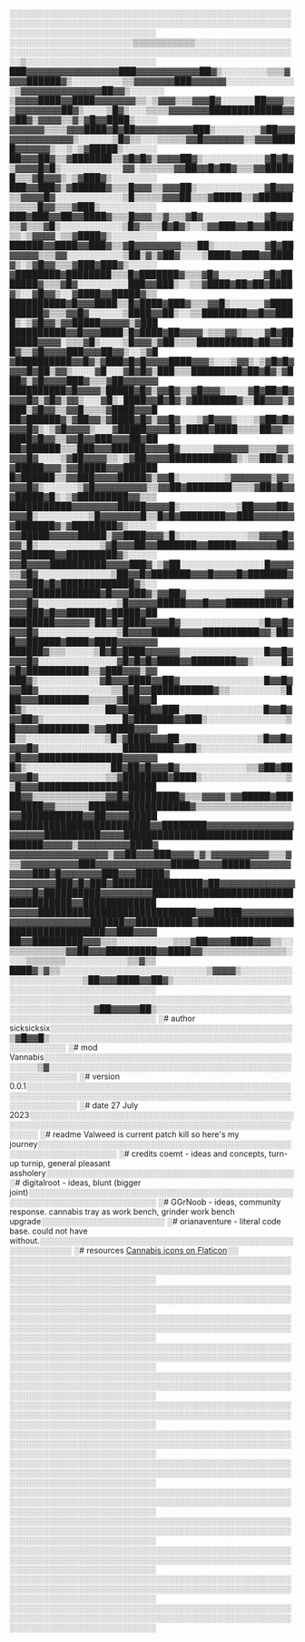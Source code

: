 ░░░░░░░░░░░░░░░░░░░░░░░░░░░░░░░░░░░░░░░░░░░░░░░░░░░░░░░░░░░░░░░░░░░░░░░░░░░░░░░░░░░░░░░░░░░░░░░░░░░░░░░░░░░░░░░░░░░░░░░░░░░░░░
░░░░░░░░░░░░░░░░░░░░░░▒▒▒▒▒▒▒▒▒▒▒░░░░░░░░░░░░░░░░░░░░░░░░░░░░░░░░░░░░░░░░░░░░░░░░░░░░░░░░░░░░░░░░░░░░░▒░░░░░░░░░░░░░░░░░░░░░░░
███▓▓▓▓▓▓▓▓▓▓▓▓▓▓▓▓███▓▓▓▓▓▓▓▓▓▓▓██▓▒░░░░░░░░▒▒▒▓▓▓▓██████▓▒░░░░░░░░░▒▒▓▓▓▓▓▓▓███▓▓▓▓▓▓░░░░░░░░░░░░░▒▓▓▓▓▓▓▓▓▓▓▓▓▓▓██▓▓▒░░░░░░
▒▓▓▓▓████▓▓████▓▓▓▓▓▓▓▒▒░▒▓▓▓▒▒▒▓▓▓█▓░░░░░░██▓▓▓▒▒▒▓▓▓▓▓▓▓▓██▓▒░░░░▒█▓▒░░░▒▒▒▒▓▓▓▓▓▓▓█████████████▓▓▓██▓▒▓▓▓▓▒▒▓▒▓█▓▓████▒░░░░
▓▓▓▓▓▓▒▒▒▒▓▓▓████▓█▓██▓▓▓▓▓▓▓▓▓▓███▒░░░░░░░░▓██▓▓▓▓▓▓▓▓▓▓▓▓▓▓▒░░░░░░▒█▓▒▒░░░▒▒▒▒▒▓▓█▓▓▓▓▓▓▓▒▒▓▓▓█████▓▓▓▓▓▓▒░░▒░▒▓█████▒░░░░░░
██▓▓▓██▓▒▒▓███████▒▒▓█▓█▓▒▓▓▓▓██▓▒░░░░░░░░░░░▓█▓█▓▒▓▓▓▓█▓█▒░░░░░░░░░░░▓▓░▒▒▒▒▒▒▓▓██▓▓█▓██▓▒▒▒▓▓██████▒▒▒▓█▓▓▓▒░▒▓███▓▒░░░░░░░░
███▓▓███▓▒▓██████▓▒▒▒█▓▓▓▒▒▓▓▓██▒░░░░░░░░░░░░▓█▓▓▓▒▒▓▓▓▓█▓░░░░░░░░░░░░▒█▒▒▒▒▒▓▓▓██▒▒▒▓█████▒▒▓██████▒▒▒▒▒█▓▓▒▒▒▓███▒░░░░░░░░░░
███▓███▓▓██▓▓████▓▒▒▒█▓▓▓▒▒▓▒▒▒▓█▓░░░░░░░░░░░▓█▓▓▓▒▒▓▒▒▒▓█▒░░░░░░░░░░░▒█▓▒▒▒▒█▓█▓▒░░▒▓▓███▓▓█▓▓█████▒▒░▒▓▓▓▓░▒▒▓████▓▒░░░░░░░░
██████▓▓████▓▓███▓▒▒▓█▓▓▓▓▓▓▓▓▒▒▒██▒░░░░░░░░░▓█▓██▓▓▓▓▓▒▒▒▓▓░░░░░░░░░░▒██▒▓▒▓██▓░░░░▒████▓▓███▓▓████▓▒░▒▓█▓▓▒▒▒▓███▓███▓▒░░░░░
▓████████▓████████▒▒▒█▓███████▓▒▒▒▓█▓░░░░░░░░▓█▓███████▓▒▒▒▓█▓░░░░░░░░░███▓▓███▒░░▒▒▓████▓██▓██▓████▓▒░░▓█▓▓▒░░▓████▓▓█████▓▒▒
██████████▓█▓▓▓████▒▒█▓████▓███▓▒▒▒▓▓█▒░░░░░░▓██████████▓▒▒▒▓▓█▓░░░░░░▒████▓▓██▒░░▒▒████████▓▓█▓▓████▒░▒▓█▓▓▒▓▓█████▓▓▓▓▓▒▓███
██████████▓▓█▓▓▓████▒█▓████▓██▓▓▓▓░▒▒▒▓▓▒░░░░▓█▓███████▓▓▓▓░▒▒▒▓█▒░░░░▒█▓▓▓▒▓██▒▒▒▒██████████▓██▓▓███▓▒▒▓█▓▓▓▓███▓▓▓██▓▓▒░░▒▓█
▓██████████▓▓█▓▒▓███▓█▓█▓▓▓▓████▓▓▓▒░░░▒▓▓▒░▒▓█▓█▓▓▓▓█▓██▒▓▓▒░░░░▓█░░░▓█▓█▓▒███▒▒▒█████████▓██▓█▓▒▓███▓▒▓█▓▓▓▓███▓▒▒▒▓██▓▓▓▓▓▓
██████████▓█▓▓▓▓▒█████▓█▓▒▓▓█▓▒▒▓█▓▓▓▒░░░░▓█▓██▓█▓▓▓▓█▓▒▓█▓▒▓▓▒░░░▓█▒░████▓▓█▓█▓▒▓████████▓▒▒██▓▓▓▒▓███▒▓█▓▓▒▒▓▓█▒▒▒▒▓████▓▓▓█
██▓██████▓▒▓██▓▓▒▓████▓█▓▒▓▓█▓░░░▒▓█▓▓▓▒░░░▒▓██▓█▓▓▓▓█▓▒░▒▓█▓▓▓▓▒░░░▓█████▓▓▓▓█▓▒████▓████▒▒▒▒██▓▓▒▒████▓█▓▓▒▒▓▓█▓▓███▓▓▓██▓██
██▓██████▒▒▒███▓▓▓██████▓▓▓▓█▓░░░░░░▓▓▓▓▓▓▒▒▒▒▒▓▓▒▓▓▓█▓░░░░▒▓██▓▓▓▓▒▒░▒▓██▓▓▓▓███████████▓▒░▒▒███▓▒▓▓█████▓▓▓▒▓▓█████▓▓▓██████
█▓██████▒▒▓▓███▓▓▓▓█████▓▒▓▓█▒░░░░░░░░▒▓▓▓▓▓▓▓▒▓▓▒▓▓▓█▓▒░░░░░░▒▓█▓▓▓▓▓▓▓▓▓▒▒▓▓██▓████████▒▒▒▒▓██▓█▓▓▓█████▓█▒░▒▓█████████▓▓▒▒▒
███████████▓▓▓▓▓▓▓▓█████▓▓▓▓█▒░░░░░░░░░░▒██▓▓▓▓██▓▓▓▓█▒░░░░░░░░░▒█▓▓▓▓▓▓▓█▒▒█▓█▓████████▓▓███▓▓▓▓▓▓▓▓███████▓▒▓████████▓▒░░░░░
▓▓█████▓▓▓▓▓█████▒▓▓████▓▓▓▒█▒░░░░░░░░░░░░▒▒▓▓▓▓█▓▓▓▒█▒░░░░░░░░░░░▒▓█▓▓▓██▓▓███████▓▓█████▓▓▓▓▓▓▓██▓▓▓██████▓▓█████████▓▒░░░░░
▓▓█▓▓▓▓██████████▓▓▓▓███▓░▒▓██░░░░░░░░░░░░░░░█▓▓▓▓▒▒▓█▓░░░░░░░░░░░░░▒██▓▓█▓███████▓▓▓█▓▓▓▓█▓███████▓▓▓▓███▓█▓█████████████▓▒░░
▓▓▓▓████████████▓█▓▓▓███▓▒▓▓██▓░░░░░░░░░░░░░░▓▓▓▓▓▓▓▓█▓░░░░░░░░░░░░░░▒█▓▓▓▓▓█████▓▓▓█▓▓▓██████████▓█▓▓▓███▓█▓▓███████▓█████▓██
████████▓▓▓▓▓▓▒██▓█▓████▓▓▓▓█▓░░░░░░░░░░░░░░▒█▓▓█▓▓▓▓█▓░░░░░░░░░░░░░░▒█▓▓▓▓█████▓▓▓▓██████████▓▓▒██▓█▓▓██████▓████▓████▓▓▓▓▓▓▓
██████▓▒▒▒░░░░░▒█▓█▓████▓▓▓▓▓▓░░░░░░░░░░░░░░░█▓▓█▓▓▓▓█▓░░░░░░░░░░░░░░▓█▓█▓█▓████▓▓████████▓▓▒░░░░░█▓▓█▓███████████▒▒▓███▓▓▓▒▓▓
███▓▒░░░░░░░░░░░▓█▓▓▓████▓▓██▓░░░░░░░░░░░░░░░█▓▓█▓▓▓██▓░░░░░░░░░░░░░▒▒█▓█▓▓███████████▓▒▒░░░░░░░░░▒███▓▓▓█████████▒▒▒▒▒▓███▓▓█
█▓▒░░░░░░░░░░░░░░██▓▓████▓▓███░░░░░░░░░░░░░░░█▓▓█▓▓▓██▓▒░░░░░░░░░░░░░░█▓███████▓▓███▒░░░░░░░░░░░░░░▒█▓▓▓▓█████████▒▓▓█████▓▓▓▓
█▒▒░░░░░░░░░░░░░░▒█▒▓████▓▓▓██░░░░░░░░░░░░░░▒█▓▓█▓▓▓▓█▓░░░░░░░░░░░░░░░█████████▓▓██▒░░░░░░░░░░░░░░░░▓█▓▓▓███████████████▓▓▓▓▓▓
█▓▒░░░░░░░░░░░░░░░██▓██▓█▓▓▓█▓░░░░░░░░░░░░▒▒▓██▓██▓▓▓█▓░░░░░░░░░░░░▒▒▓████████▓████▒░░░░░░░░░░░░░░░▒▒█▓▓▓█████████████████████
██▓▓▒▒▒▒▒▒▒▒▒▒▒▒▒▓▓█▓█████████▓▒▒▒▓▓▓▓▒▓▓█████▓█████████▓▓▒▒▒▒▒▒██████████████████▓▒▒▒▒▒▒▒▒▒▒▒▒▒▒▒▒▒▓▓███████████▓▓██▓▓▓▓█████
█████████████████████████▓▓████████▓▓▓▓▓▓▓▓▓▓▓▓▓▓▓▓▓▓▓▓▓██████████▓▓▓▓████████████████████████████████████▓▓▓▓▓▒▓▓▓▓▓▓▓▓▓████▓
▓▓▓▓▓▓▓▓▓▓▓▓▓▓▓▓▓▒▓▓██▓▓▓███▓▓▓▓▒▓▒▓▓▓▓▓▓▓▓▓▓▒▒▒▓▒▒▓▓▓▓▓▓▓▓▓▓███▓▓▓▓▓▓▓▓▓▓▓▓▓█████▓▓▓▓█████▓▓▓▓▓▓▓▓▓▓▓███▓█▓▓▓▓▓▓▓███▓▓▓█████▓
▓▓▓▓▓▓▓▓███▓█▓███▓████████████████▓██▓▓▓▓▓▓▓▓▓▓▓▓▓▓▓▓▓█▓██████████▓▓▓▓▓▓▓▓▓████████████████████████████████████▓▓█████████████
▓▓▓▓▓████████████████████████████▓▓▓█████▓▓▓▓▓▓▓▓▓▓▓▓▓▓▓▓▓▓▓▓▓▓▓██████▓▓██████████▓██████████████████████████████████▓▓███▓▓▓▓
██▓▓█████████▓▓▓▒▒▒░░░░░░░░░░▒▒▒▓██▓▓▓▓████▓▓▓▒▒░░▒▒▒▒▒▒▒▒▒▒▓▓██▓▓▓█████████▓▓████▓▓▒▒▒▒▒▒▒▒▒▒▒▒▒▒▒░░░░▒▒▒▒▒▒▒░░░░░░░░░░░▒▒▓▒▒
████▓▒▓▒▒░░░░░░░░░░░░░░░░░░░░░░░░░░▒▓▓▓▓▒░░░░░░░░░░░░░░░░░░░░░░▒██▓▓▓████▓▓██▓▒░░░░░░░░░░░░░░░░░░░░░░░░░░░░░░░░░░░░░░░░░░░░░░░
░░░░░░░░░░░░░░░░░░░░░░░░░░░░░░░░░░░░░░░░░░░░░░░░░░░░░░░░░░░░░░░░░▓██▓▓▓▓▓██▒░░░░░░░░░░░░░░░░░░░░░░░░░░░░░░░░░░░░░░░░░░░░░░░░░░
░# author	sicksicksix░░░░░░░░░░░░░░░░░░░░░░░░░░░░░░░░░░░░░░░░░░░▒▓█▓▓█▒░░░░░░░░░░░░░░░░░░░░░░░░░░░░░░░░░░░░░░░░░░░░░░░░░░░░░
░# mod		Vannabis░░░░░░░░░░░░░░░░░░░░░░░░░░░░░░░░░░░░░░░░░░░░░░░░░▒▓░░░░░░░░░░░░░░░░░░░░░░░░░░░░░░░░░░░░░░░░░░░░░░░░░░░░░░░
░# version	0.0.1░░░░░░░░░░░░░░░░░░░░░░░░░░░░░░░░░░░░░░░░░░░░░░░░░░░░░░░░░░░░░░░░░░░░░░░░░░░░░░░░░░░░░░░░░░░░░░░░░░░░░░░░░░░░░
░# date		27 July 2023░░░░░░░░░░░░░░░░░░░░░░░░░░░░░░░░░░░░░░░░░░░░░░░░░░░░░░░░░░░░░░░░░░░░░░░░░░░░░░░░░░░░░░░░░░░░░░░░░░░░░░
░# readme	Valweed is current patch kill so here's my journey░░░░░░░░░░░░░░░░░░░░░░░░░░░░░░░░░░░░░░░░░░░░░░░░░░░░░░░░░░░░░░░░
░# credits	coemt - ideas and concepts, turn-up turnip, general pleasant assholery░░░░░░░░░░░░░░░░░░░░░░░░░░░░░░░░░░░░░░░░░░░░
░#			digitalroot - ideas, blunt (bigger joint)░░░░░░░░░░░░░░░░░░░░░░░░░░░░░░░░░░░░░░░░░░░░░░░░░░░░░░░░░░░░░░░░░░░░░░░░░
░#			GGrNoob - ideas, community response. cannabis tray as work bench, grinder work bench upgrade░░░░░░░░░░░░░░░░░░░░░░
░#		 	orianaventure - literal code base. could not have without.░░░░░░░░░░░░░░░░░░░░░░░░░░░░░░░░░░░░░░░░░░░░░░░░░░░░░░░░
░# resources	<a href="https://www.flaticon.com/free-icons/cannabis" title="Cannabis icons">Cannabis icons on Flaticon</a>░░
░░░░░░░░░░░░░░░░░░░░░░░░░░░░░░░░░░░░░░░░░░░░░░░░░░░░░░░░░░░░░░░░░░░░░░░░░░░░░░░░░░░░░░░░░░░░░░░░░░░░░░░░░░░░░░░░░░░░░░░░░░░░░░
░░░░░░░░░░░░░░░░░░░░░░░░░░░░░░░░░░░░░░░░░░░░░░░░░░░░░░░░░░░░░░░░░░░░░░░░░░░░░░░░░░░░░░░░░░░░░░░░░░░░░░░░░░░░░░░░░░░░░░░░░░░░░░
░░░░░░░░░░░░░░░░░░░░░░░░░░░░░░░░░░░░░░░░░░░░░░░░░░░░░░░░░░░░░░░░░░░░░░░░░░░░░░░░░░░░░░░░░░░░░░░░░░░░░░░░░░░░░░░░░░░░░░░░░░░░░░
░░░░░░░░░░░░░░░░░░░░░░░░░░░░░░░░░░░░░░░░░░░░░░░░░░░░░░░░░░░░░░░░░░░░░░░░░░░░░░░░░░░░░░░░░░░░░░░░░░░░░░░░░░░░░░░░░░░░░░░░░░░░░░
░░░░░░░░░░░░░░░░░░░░░░░░░░░░░░░░░░░░░░░░░░░░░░░░░░░░░░░░░░░░░░░░░░░░░░░░░░░░░░░░░░░░░░░░░░░░░░░░░░░░░░░░░░░░░░░░░░░░░░░░░░░░░░
░░░░░░░░░░░░░░░░░░░░░░░░░░░░░░░░░░░░░░░░░░░░░░░░░░░░░░░░░░░░░░░░░░░░░░░░░░░░░░░░░░░░░░░░░░░░░░░░░░░░░░░░░░░░░░░░░░░░░░░░░░░░░░
░░░░░░░░░░░░░░░░░░░░░░░░░░░░░░░░░░░░░░░░░░░░░░░░░░░░░░░░░░░░░░░░░░░░░░░░░░░░░░░░░░░░░░░░░░░░░░░░░░░░░░░░░░░░░░░░░░░░░░░░░░░░░░
░░░░░░░░░░░░░░░░░░░░░░░░░░░░░░░░░░░░░░░░░░░░░░░░░░░░░░░░░░░░░░░░░░░░░░░░░░░░░░░░░░░░░░░░░░░░░░░░░░░░░░░░░░░░░░░░░░░░░░░░░░░░░░
░░░░░░░░░░░░░░░░░░░░░░░░░░░░░░░░░░░░░░░░░░░░░░░░░░░░░░░░░░░░░░░░░░░░░░░░░░░░░░░░░░░░░░░░░░░░░░░░░░░░░░░░░░░░░░░░░░░░░░░░░░░░░░
░░░░░░░░░░░░░░░░░░░░░░░░░░░░░░░░░░░░░░░░░░░░░░░░░░░░░░░░░░░░░░░░░░░░░░░░░░░░░░░░░░░░░░░░░░░░░░░░░░░░░░░░░░░░░░░░░░░░░░░░░░░░░░
░░░░░░░░░░░░░░░░░░░░░░░░░░░░░░░░░░░░░░░░░░░░░░░░░░░░░░░░░░░░░░░░░░░░░░░░░░░░░░░░░░░░░░░░░░░░░░░░░░░░░░░░░░░░░░░░░░░░░░░░░░░░░░
░░░░░░░░░░░░░░░░░░░░░░░░░░░░░░░░░░░░░░░░░░░░░░░░░░░░░░░░░░░░░░░░░░░░░░░░░░░░░░░░░░░░░░░░░░░░░░░░░░░░░░░░░░░░░░░░░░░░░░░░░░░░░░
░░░░░░░░░░░░░░░░░░░░░░░░░░░░░░░░░░░░░░░░░░░░░░░░░░░░░░░░░░░░░░░░░░░░░░░░░░░░░░░░░░░░░░░░░░░░░░░░░░░░░░░░░░░░░░░░░░░░░░░░░░░░░░